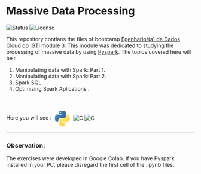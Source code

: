 # Massive Data Processing

[![Status](https://img.shields.io/badge/status-active-success.svg)]()
[![License](https://img.shields.io/badge/license-MIT-blue.svg)](/LICENSE)


This repository contians the files of bootcamp [Egenhario/(a) de Dados Cloud](https://www.igti.com.br/bootcamp/engenheiro-de-dados-cloud) do [IGTI](https://www.igti.com.br/) module 3. This module was dedicated to studying the processing of massive data by using [Pyspark](https://spark.apache.org/docs/latest/api/python/). The topics covered here will be :

1. Manipulating data with Spark: Part 1.
2. Manipulating data with Spark: Part 2.
3. Spark SQL.
4. Optimizing Spark Aplications .

&nbsp;
&nbsp;

Here you will see : 
 <img align="center" alt="Python" height="50" width="50" src="https://raw.githubusercontent.com/devicons/devicon/master/icons/python/python-original.svg"> <img align="center" alt="C" height="50" width="50" src="https://www.instana.com/media/01_INSTANA_IconSet_ApacheSpark.svg"> <img align="center" alt="C" height="50" width="50" src="https://symbols.getvecta.com/stencil_28/61_sql-database-generic.90b41636a8.svg">

---

### **Observation:**
The exercises were developed in Google Colab. If you have Pyspark installed in your PC, please disregard the first cell of the .ipynb files.
